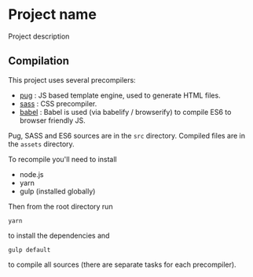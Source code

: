 # Project name

Project description

## Compilation

This project uses several precompilers:

- [pug](https://pugjs.org/) : JS based template engine, used to generate HTML files.
- [sass](http://sass-lang.com/) : CSS precompiler.
- [babel](https://babeljs.io/) : Babel is used (via babelify / browserify) to compile ES6 to browser friendly JS.

Pug, SASS and ES6 sources are in the `src` directory. Compiled files are in the `assets` directory.

To recompile you'll need to install

- node.js
- yarn
- gulp (installed globally)

Then from the root directory run

```
yarn
```

to install the dependencies and

```
gulp default
```

to compile all sources (there are separate tasks for each precompiler).
